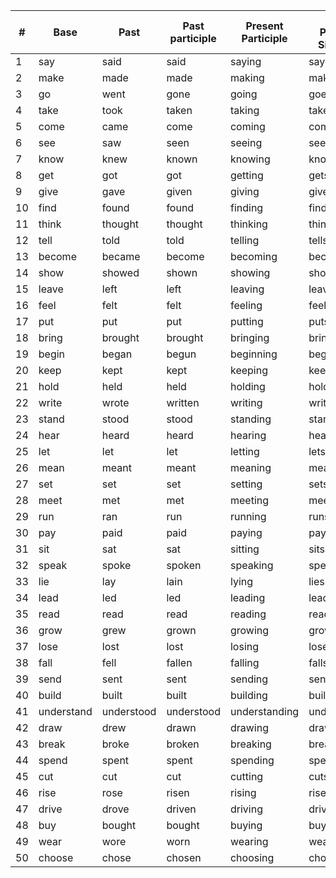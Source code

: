 |#|Base|Past|Past participle|Present Participle|Third Person, Singular|
|-|-|-|-|-|-|
|1|say|said|said|saying|says|
|2|make|made|made|making|makes|
|3|go|went|gone|going|goes|
|4|take|took|taken|taking|takes|
|5|come|came|come|coming|comes|
|6|see|saw|seen|seeing|sees|
|7|know|knew|known|knowing|knows|
|8|get|got|got|getting|gets|
|9|give|gave|given|giving|gives|
|10|find|found|found|finding|finds|
|11|think|thought|thought|thinking|thinks|
|12|tell|told|told|telling|tells|
|13|become|became|become|becoming|becomes|
|14|show|showed|shown|showing|shows|
|15|leave|left|left|leaving|leaves|
|16|feel|felt|felt|feeling|feels|
|17|put|put|put|putting|puts|
|18|bring|brought|brought|bringing|brings|
|19|begin|began|begun|beginning|begins|
|20|keep|kept|kept|keeping|keeps|
|21|hold|held|held|holding|holds|
|22|write|wrote|written|writing|writes|
|23|stand|stood|stood|standing|stands|
|24|hear|heard|heard|hearing|hears|
|25|let|let|let|letting|lets|
|26|mean|meant|meant|meaning|means|
|27|set|set|set|setting|sets|
|28|meet|met|met|meeting|meets|
|29|run|ran|run|running|runs|
|30|pay|paid|paid|paying|pays|
|31|sit|sat|sat|sitting|sits|
|32|speak|spoke|spoken|speaking|speaks|
|33|lie|lay|lain|lying|lies|
|34|lead|led|led|leading|leads|
|35|read|read|read|reading|reads|
|36|grow|grew|grown|growing|grows|
|37|lose|lost|lost|losing|loses|
|38|fall|fell|fallen|falling|falls|
|39|send|sent|sent|sending|sends|
|40|build|built|built|building|builds|
|41|understand|understood|understood|understanding|understands|
|42|draw|drew|drawn|drawing|draws|
|43|break|broke|broken|breaking|breaks|
|44|spend|spent|spent|spending|spends|
|45|cut|cut|cut|cutting|cuts|
|46|rise|rose|risen|rising|rises|
|47|drive|drove|driven|driving|drives|
|48|buy|bought|bought|buying|buys|
|49|wear|wore|worn|wearing|wears|
|50|choose|chose|chosen|choosing|chooses|

